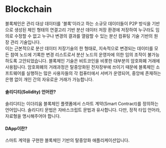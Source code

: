 # Blockchain
블록체인은 관리 대상 데이터를 '블록'이라고 하는 소규모 데이터들이 P2P 방식을 기반으로 생성된 체인 형태의 연결고리 기반 분산 데이터 저장 환경에 저장하여 누구라도 임의로 수정할 수 없고 누구나 변경의 결과를 열람할 수 있는 분산 컴퓨팅 기술 기반의 원장 관리 기술입니다.  
이는 근본적으로 분산 데이터 저장기술의 한 형태로, 지속적으로 변경되는 데이터를 모든 참여 노드에 기록한 변경 리스트로서 분산 노드의 운영자에 의한 임의 조작이 불가능하도록 고안되었습니다. 블록체인 기술은 비트코인을 비롯한 대부분의 암호화폐 거래에 사용됩니다. 암호화폐의 거래과정은 탈중앙화된 전자장부에 쓰이기 때문에 블록체인 소프트웨어를 실행하는 많은 사용자들의 각 컴퓨터에서 서버가 운영되어, 중앙에 존재하는 은행 없이 개인 간의 자유로운 거래가 가능합니다.

#### 솔리디티(Solidity) 언어란?
솔리디티는 이더리움 블록체인 플랫폼에서 스마트 계약(Smart Contract)를 정의하는 언어입니다.
솔리디티 문법은 자바스크립트 문법과 유사합니다. 다만, 정적 타입 언어라, 자료형을 명시해주어야 합니다.

#### DApp이란?
스마트 계약을 구현한 블록체인 기반의 탈중앙화 애플리케이션입니다.
